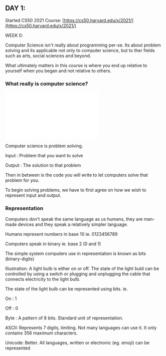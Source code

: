 ## DAY 1:

Started CS50 2021 Course: [https://cs50.harvard.edu/x/2021/](https://cs50.harvard.edu/x/2021/)

WEEK 0:

Computer Science isn't really about programming per-se. Its about problem solving and its applicable not only to computer science, but to ther fields such as arts, social sciences and beyond.

What ultimately matters in this course is where you end up relative to yourself when you began and not relative to others.

### What really is computer science?

![image showing input - box - output](./1.img)

Computer science is problem solving.

Input : Problem that you want to solve

Output : The solution to that problem

Then in between is the code you will write to let computers solve that problem for you.

To begin solving problems, we have to first agree on how we wish to represent input and output.

### Representation

Computers don't speak the same language as us humans, they are man-made devices and they speak a relatively simpler language.

Humans represent numbers in base 10 ie. 0123456789

Computers speak in binary ie. base 2 (0 and 1)

The simple system computers use in representation is known as bits (binary-digits)  

Illustration: A light bulb is either on or off. The state of the light buld can be controlled by using a switch or plugging and unplugging the cable that connects electricity to the light bulb.

The state of the light bulb can be represented using bits. ie.

On : 1

Off : 0

Byte : A pattern of 8 bits. Standard unit of representation.

ASCII: Represents 7 digits, limiting. Not many languages can use it. It only contains 356 maximum characters.

Unicode: Better. All languages, written or electronic (eg. emoji) can be represented
